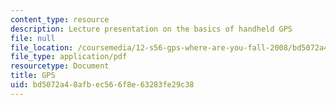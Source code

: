 ```yaml
---
content_type: resource
description: Lecture presentation on the basics of handheld GPS
file: null
file_location: /coursemedia/12-s56-gps-where-are-you-fall-2008/bd5072a48afbec566f8e63283fe29c38_sem07.pdf
file_type: application/pdf
resourcetype: Document
title: GPS
uid: bd5072a4-8afb-ec56-6f8e-63283fe29c38
---
```

